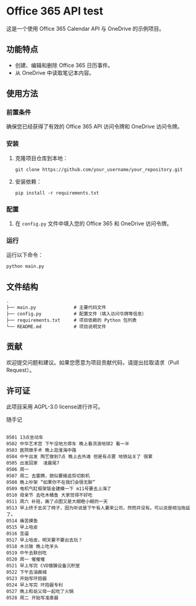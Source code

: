 # Office 365 API test

这是一个使用 Office 365 Calendar API 与 OneDrive 的示例项目。

## 功能特点

- 创建、编辑和删除 Office 365 日历事件。
- 从 OneDrive 中读取笔记本内容。

## 使用方法

### 前置条件

确保您已经获得了有效的 Office 365 API 访问令牌和 OneDrive 访问令牌。

### 安装

1. 克隆项目仓库到本地：
   ```
   git clone https://github.com/your_username/your_repository.git
   ```

2. 安装依赖：
   ```
   pip install -r requirements.txt
   ```

### 配置

1. 在 `config.py` 文件中填入您的 Office 365 和 OneDrive 访问令牌。

### 运行

运行以下命令：

```bash
python main.py
```

## 文件结构

```
.
├── main.py              # 主要代码文件
├── config.py            # 配置文件（填入访问令牌等信息）
├── requirements.txt     # 项目依赖的 Python 包列表
└── README.md            # 项目说明文件
```

## 贡献

欢迎提交问题和建议。如果您愿意为项目贡献代码，请提出拉取请求（Pull Request）。

## 许可证

此项目采用 AGPL-3.0 license进行许可。

随手记
```

0501 13点坐动车
0502 中华艺术宫 下午没地方停车 晚上看流浪地球2 看一半
0503 医院做手术 晚上逛淮海中路
0504 中午出发 陶艺做到7点 晚上去外滩 但是有点雾 地铁站关了 很累
0505 出发回家  凌晨尾7
0506 周一
0507 周二 去雷腾，貌似要接追剪切割机
0508 晚上吵架 “如果你不在我们会很无聊” 
0509 电机气缸框架钣金建模一下 m11号要去上海了
0510 母亲节 去吃木桶鱼 大家觉得不好吃
0511 周六 补班，画了点图又是大眼瞪小眼的一天
0513 早上终于去买了椅子，因为听说是下午有人要来公司，然而并没有。可以说是相当拖延了。
0514 痛苦摸鱼
0515 早上哈皮
0516 苦逼
0517 早上哈皮，明天要不要出去玩？
0518 木兰陂 晚上吃羊头
0519 中午去联创吃
0520 周一 催催催
0521 早上写完 CVD镀膜设备沉积室
0522 下午去油画城
0523 开始写环抱器
0524 早上写完 环抱器专利
0527 晚上和岳父母一起吃了火锅
0528 周二 开始写准直器


```
